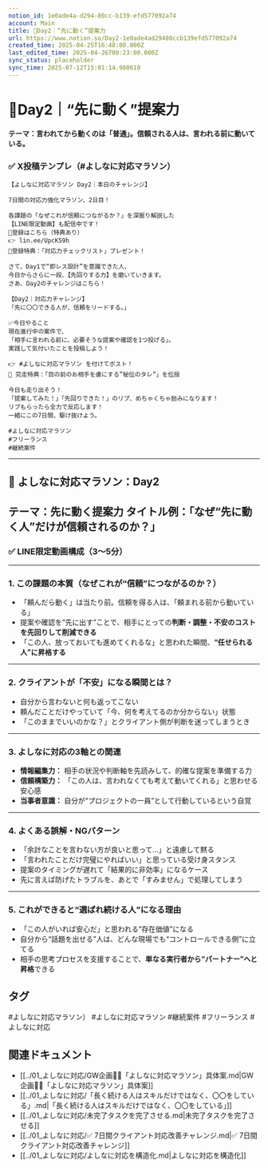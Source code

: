 ```yaml
---
notion_id: 1e0ade4a-d294-80cc-b139-efd577092a74
account: Main
title: 🔹Day2｜“先に動く”提案力
url: https://www.notion.so/Day2-1e0ade4ad29480ccb139efd577092a74
created_time: 2025-04-25T16:48:00.000Z
last_edited_time: 2025-04-26T00:23:00.000Z
sync_status: placeholder
sync_time: 2025-07-12T15:01:14.980610
---
```

# 🔹Day2｜“先に動く”提案力

**テーマ：言われてから動くのは「普通」。信頼される人は、言われる前に動いている。**
### ✅ X投稿テンプレ（#よしなに対応マラソン）
```plain text
【よしなに対応マラソン Day2｜本日のチャレンジ】

7日間の対応力強化マラソン、2日目！

各課題の「なぜこれが信頼につながるか？」を深掘り解説した
【LINE限定動画】も配信中です！
🔻登録はこちら（特典あり）
👉 lin.ee/UpcK59h
🎁登録特典：「対応力チェックリスト」プレゼント！

さて、Day1で“即レス設計”を意識できた人、
今日からさらに一段、【先回りする力】を磨いていきます。
さあ、Day2のチャレンジはこちら！

【Day2｜対応力チャレンジ】
「先に〇〇できる人が、信頼をリードする。」

✅今日やること
現在進行中の案件で、
「相手に言われる前に、必要そうな提案や確認を1つ投げる」。
実践して気付いたことを投稿しよう！

👉 #よしなに対応マラソン を付けてポスト！
🎁 完走特典：「目の前のお相手を虜にする”秘伝のタレ”」を伝授

今日も走り出そう！
「提案してみた！」「先回りできた！」のリプ、めちゃくちゃ励みになります！
リプもらったら全力で反応します！
一緒にこの7日間、駆け抜けよう。

#よしなに対応マラソン
#フリーランス
#継続案件
```
---
## 🎥 よしなに対応マラソン：Day2
**テーマ：先に動く提案力**
**タイトル例：**「なぜ“先に動く人”だけが信頼されるのか？」
---
### ✅ LINE限定動画構成（3〜5分）
---
### 1. **この課題の本質（なぜこれが“信頼”につながるのか？）**
- 「頼んだら動く」は当たり前。信頼を得る人は、「頼まれる前から動いている」
- 提案や確認を“先に出す”ことで、相手にとっての**判断・調整・不安のコストを先回りして削減できる**
- 「この人、放っておいても進めてくれるな」と思われた瞬間、**“任せられる人”に昇格する**
---
### 2. **クライアントが「不安」になる瞬間とは？**
- 自分から言わないと何も返ってこない
- 頼んだことだけやっていて「今、何を考えてるのか分からない」状態
- 「このままでいいのかな？」とクライアント側が判断を迷ってしまうとき
---
### 3. **よしなに対応の3軸との関連**
- **情報編集力：** 相手の状況や判断軸を先読みして、的確な提案を準備する力
- **信頼構築力：** 「この人は、言われなくても考えて動いてくれる」と思わせる安心感
- **当事者意識：** 自分が“プロジェクトの一員”として行動しているという自覚
---
### 4. **よくある誤解・NGパターン**
- 「余計なことを言わない方が良いと思って…」と遠慮して黙る
- 「言われたことだけ完璧にやればいい」と思っている受け身スタンス
- 提案のタイミングが遅れて「結果的に非効率」になるケース
- 先に言えば防げたトラブルを、あとで「すみません」で処理してしまう
---
### 5. **これができると“選ばれ続ける人”になる理由**
- 「この人がいれば安心だ」と思われる“存在価値”になる
- 自分から“話題を出せる”人は、どんな現場でも“コントロールできる側”に立てる
- 相手の思考プロセスを支援することで、**単なる実行者から“パートナー”へと昇格**できる

## タグ

#よしなに対応マラソン） #よしなに対応マラソン #継続案件 #フリーランス #よしなに対応 

## 関連ドキュメント

- [[../01_よしなに対応/GW企画🏃‍♂️「よしなに対応マラソン」具体案.md|GW企画🏃‍♂️「よしなに対応マラソン」具体案]]
- [[../01_よしなに対応/「長く続ける人はスキルだけではなく、〇〇をしている」.md|「長く続ける人はスキルだけではなく、〇〇をしている」]]
- [[../01_よしなに対応/未完了タスクを完了させる.md|未完了タスクを完了させる]]
- [[../01_よしなに対応/✅ 7日間クライアント対応改善チャレンジ.md|✅ 7日間クライアント対応改善チャレンジ]]
- [[../01_よしなに対応/よしなに対応を構造化.md|よしなに対応を構造化]]
